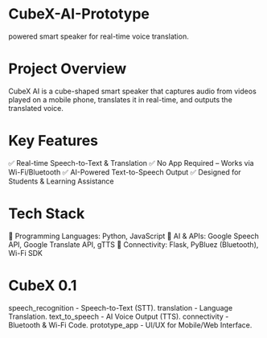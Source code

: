 # CubeX-AI-Prototype
powered smart speaker for real-time voice translation.

# Project Overview
CubeX AI is a cube-shaped smart speaker that captures audio from videos played on a mobile phone, translates it in real-time, and outputs the translated voice.

# Key Features
✅ Real-time Speech-to-Text & Translation
✅ No App Required – Works via Wi-Fi/Bluetooth
✅ AI-Powered Text-to-Speech Output
✅ Designed for Students & Learning Assistance

# Tech Stack
🔹 Programming Languages: Python, JavaScript
🔹 AI & APIs: Google Speech API, Google Translate API, gTTS
🔹 Connectivity: Flask, PyBluez (Bluetooth), Wi-Fi SDK

# CubeX 0.1
speech_recognition - Speech-to-Text (STT).
translation - Language Translation.
text_to_speech - AI Voice Output (TTS).
connectivity - Bluetooth & Wi-Fi Code.
prototype_app - UI/UX for Mobile/Web Interface.
